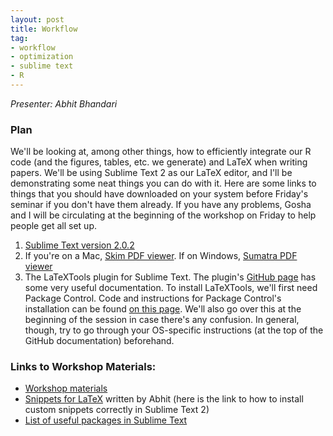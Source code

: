 ```yaml
---
layout: post
title: Workflow
tag:
- workflow
- optimization
- sublime text
- R
---
```


*Presenter: Abhit Bhandari*

### Plan

We'll be looking at, among other things, how to efficiently integrate our R code (and the figures, tables, etc. we generate) and LaTeX when writing papers. We'll be using Sublime Text 2 as our LaTeX editor, and I'll be demonstrating some neat things you can do with it. Here are some links to things that you should have downloaded on your system before Friday's seminar if you don't have them already. If you have any problems, Gosha and I will be circulating at the beginning of the workshop on Friday to help people get all set up.

1. [Sublime Text version 2.0.2](http://www.sublimetext.com/2)
2. If you're on a Mac, [Skim PDF viewer](http://skim-app.sourceforge.net/). If on Windows, [Sumatra PDF viewer](http://www.sumatrapdfreader.org/)
3. The LaTeXTools plugin for Sublime Text. The plugin's [GitHub page](https://github.com/SublimeText/LaTeXTools) has some very useful documentation. To install LaTeXTools, we'll first need Package Control. Code and instructions for Package Control's installation can be found [on this page](https://packagecontrol.io/installation#st2). We'll also go over this at the beginning of the session in case there's any confusion. In general, though, try to go through your OS-specific instructions (at the top of the GitHub documentation) beforehand.

### Links to Workshop Materials:

- [Workshop materials](https://www.dropbox.com/s/4u7hkpri1acdz78/20160909_Workflow.zip?dl=0)
- [Snippets for LaTeX](https://www.dropbox.com/s/nxko07s7esypzx1/snippets.zip?dl=0) written by Abhit (here is the link to how to install custom snippets correctly in Sublime Text 2)
- [List of useful packages in Sublime Text](https://gerasy1987.github.io/sublime-text-3-packages/)
